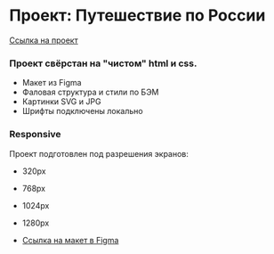 # Проект: Путешествие по России

[Ссылка на проект](https://iam-dd.github.io/russian-travel/)

### Проект свёрстан на "чистом" html и css.
* Макет из Figma
* Фаловая структура и стили по БЭМ
* Картинки SVG и JPG
* Шрифты подключены локально

### Responsive

Проект подготовлен под разрешения экранов:

*  320px
*  768px
* 1024px
* 1280px


* [Ссылка на макет в Figma](https://www.figma.com/file/5S2WSbEFL6awjVWJ0NWL8Q/Sprint-3_-Russia-_-desktop-mobile?node-id=28503%3A0)


